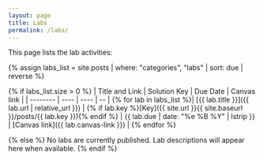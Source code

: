 ```yaml
---
layout: page
title: Labs
permalink: /labs/
---
```


This page lists the lab activities:

{% assign labs_list = site.posts | where: "categories", "labs" | sort: due | reverse %}

{% if labs_list.size > 0 %}
| Title and Link | Solution Key | Due Date | Canvas link |
| -------- | ---- | ---- | -- |
{% for lab in labs_list %}| [{{ lab.title }}]({{ lab.url | relative_url }}) | {% if lab.key %}[Key]({{ site.url }}{{ site.baseurl }}/posts/{{ lab.key }}){% endif %} | {{ lab.due | date: "%e %B %Y" | lstrip }} | [Canvas link]({{ lab.canvas-link }}) |
{% endfor %}

{% else %}
No labs are currently published. Lab descriptions will appear here when available.
{% endif %}
